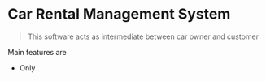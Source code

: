 # Car Rental Management System

> This  software acts as intermediate between car owner and customer

Main features are 

 * Only 
